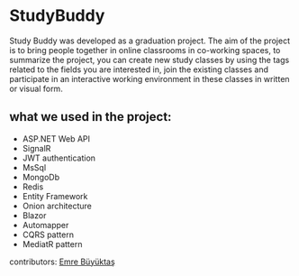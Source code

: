 # StudyBuddy
Study Buddy was developed as a graduation project. The aim of the project is to bring people together in online classrooms in co-working spaces, to summarize the project, you can create new study classes by using the tags related to the fields you are interested in, join the existing classes and participate in an interactive working environment in these classes in written or visual form.
## what we used in the project:
* ASP.NET Web API
* SignalR
* JWT authentication
* MsSql
* MongoDb
* Redis
* Entity Framework
* Onion architecture 
* Blazor
* Automapper
* CQRS pattern
* MediatR pattern

contributors: 
[Emre Büyüktaş](https://github.com/emrebuyuktas)

